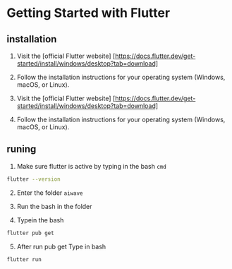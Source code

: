 # Getting Started with Flutter

## installation

1. Visit the [official Flutter website] [https://docs.flutter.dev/get-started/install/windows/desktop?tab=download]

2. Follow the installation instructions for your operating system (Windows, macOS, or Linux).

3. Visit the [official Flutter website] [https://docs.flutter.dev/get-started/install/windows/desktop?tab=download]

4. Follow the installation instructions for your operating system (Windows, macOS, or Linux).

## runing

1. Make sure flutter is active by typing in the bash `cmd`

```bash
flutter --version
```

2. Enter the folder `aiwave`

3. Run the bash in the folder

4. Typein the bash

```bash
flutter pub get
```

5. After run pub get Type in bash

```bash
flutter run
```
